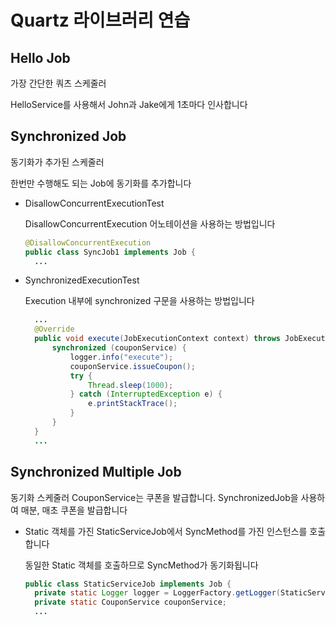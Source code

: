 # Quartz 라이브러리 연습

## Hello Job
가장 간단한 쿼츠 스케줄러

HelloService를 사용해서 John과 Jake에게 1초마다 인사합니다

## Synchronized Job
동기화가 추가된 스케줄러

한번만 수행해도 되는 Job에 동기화를 추가합니다

- DisallowConcurrentExecutionTest

  DisallowConcurrentExecution 어노테이션을 사용하는 방법입니다
  ``` java
  @DisallowConcurrentExecution
  public class SyncJob1 implements Job {
    ...
  ```
- SynchronizedExecutionTest
  
  Execution 내부에 synchronized 구문을 사용하는 방법입니다
  ``` java
    ...
    @Override
    public void execute(JobExecutionContext context) throws JobExecutionException {
        synchronized (couponService) {
            logger.info("execute");
            couponService.issueCoupon();
            try {
                Thread.sleep(1000);
            } catch (InterruptedException e) {
                e.printStackTrace();
            }
        }
    }
    ...
  ```

## Synchronized Multiple Job
동기화 스케줄러
CouponService는 쿠폰을 발급합니다. SynchronizedJob을 사용하여 매분, 매초 쿠폰을 발급합니다

* Static 객체를 가진 StaticServiceJob에서 SyncMethod를 가진 인스턴스를 호출합니다
  
  동일한 Static 객체를 호출하므로 SyncMethod가 동기화됩니다
  
  ``` java
  public class StaticServiceJob implements Job {
    private static Logger logger = LoggerFactory.getLogger(StaticServiceJob.class);
    private static CouponService couponService;
    ...
  ```

